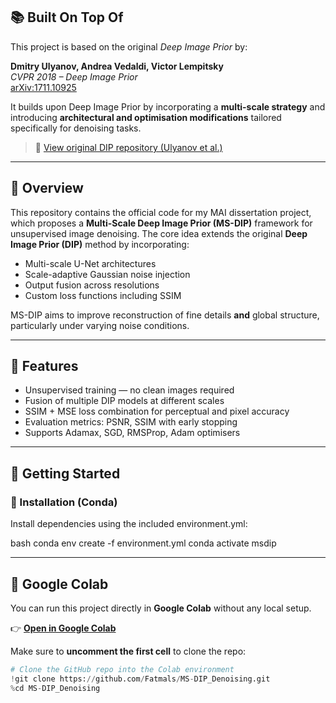 ## 📚 Built On Top Of

This project is based on the original *Deep Image Prior* by:

**Dmitry Ulyanov, Andrea Vedaldi, Victor Lempitsky**  
*CVPR 2018 – Deep Image Prior*  
[arXiv:1711.10925](https://arxiv.org/abs/1711.10925)

It builds upon Deep Image Prior by incorporating a **multi-scale strategy** and introducing **architectural and optimisation modifications** tailored specifically for denoising tasks.

> 🔗 [View original DIP repository (Ulyanov et al.)](https://github.com/DmitryUlyanov/deep-image-prior)

---

## 📌 Overview

This repository contains the official code for my MAI dissertation project, which proposes a **Multi-Scale Deep Image Prior (MS-DIP)** framework for unsupervised image denoising. The core idea extends the original **Deep Image Prior (DIP)** method by incorporating:

- Multi-scale U-Net architectures
- Scale-adaptive Gaussian noise injection
- Output fusion across resolutions
- Custom loss functions including SSIM

MS-DIP aims to improve reconstruction of fine details **and** global structure, particularly under varying noise conditions.

---

## 📂 Features

- Unsupervised training — no clean images required
- Fusion of multiple DIP models at different scales
- SSIM + MSE loss combination for perceptual and pixel accuracy
- Evaluation metrics: PSNR, SSIM with early stopping
- Supports Adamax, SGD, RMSProp, Adam optimisers

---


## 🚀 Getting Started

### 🔧 Installation (Conda)

Install dependencies using the included environment.yml:

bash
conda env create -f environment.yml
conda activate msdip

---

## 📒 Google Colab

You can run this project directly in **Google Colab** without any local setup.

👉 [**Open in Google Colab**](https://colab.research.google.com/github/Fatmals/MS-DIP_Denoising/blob/main/denoising.ipynb)

Make sure to **uncomment the first cell** to clone the repo:

```python
# Clone the GitHub repo into the Colab environment
!git clone https://github.com/Fatmals/MS-DIP_Denoising.git
%cd MS-DIP_Denoising
